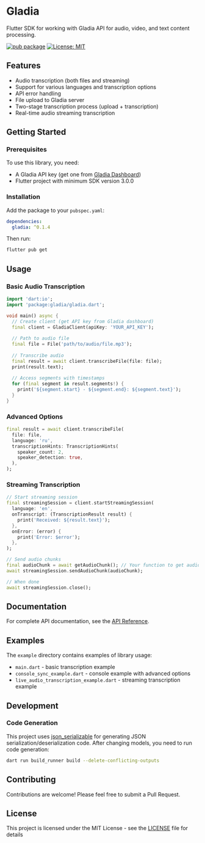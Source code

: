 # Gladia

Flutter SDK for working with Gladia API for audio, video, and text content processing.

[![pub package](https://img.shields.io/pub/v/gladia.svg)](https://pub.dev/packages/gladia)
[![License: MIT](https://img.shields.io/badge/License-MIT-blue.svg)](https://opensource.org/licenses/MIT)

## Features

- Audio transcription (both files and streaming)
- Support for various languages and transcription options
- API error handling
- File upload to Gladia server
- Two-stage transcription process (upload + transcription)
- Real-time audio streaming transcription

## Getting Started

### Prerequisites

To use this library, you need:
- A Gladia API key (get one from [Gladia Dashboard](https://app.gladia.io/))
- Flutter project with minimum SDK version 3.0.0

### Installation

Add the package to your `pubspec.yaml`:

```yaml
dependencies:
  gladia: ^0.1.4
```

Then run:

```bash
flutter pub get
```

## Usage

### Basic Audio Transcription

```dart
import 'dart:io';
import 'package:gladia/gladia.dart';

void main() async {
  // Create client (get API key from Gladia dashboard)
  final client = GladiaClient(apiKey: 'YOUR_API_KEY');
  
  // Path to audio file
  final file = File('path/to/audio/file.mp3');
  
  // Transcribe audio
  final result = await client.transcribeFile(file: file);
  print(result.text);
  
  // Access segments with timestamps
  for (final segment in result.segments!) {
    print('${segment.start} - ${segment.end}: ${segment.text}');
  }
}
```

### Advanced Options

```dart
final result = await client.transcribeFile(
  file: file,
  language: 'ru',
  transcriptionHints: TranscriptionHints(
    speaker_count: 2,
    speaker_detection: true,
  ),
);
```

### Streaming Transcription

```dart
// Start streaming session
final streamingSession = client.startStreamingSession(
  language: 'en',
  onTranscript: (TranscriptionResult result) {
    print('Received: ${result.text}');
  },
  onError: (error) {
    print('Error: $error');
  },
);

// Send audio chunks
final audioChunk = await getAudioChunk(); // Your function to get audio data
await streamingSession.sendAudioChunk(audioChunk);

// When done
await streamingSession.close();
```

## Documentation

For complete API documentation, see the [API Reference](https://docs.gladia.io).

## Examples

The `example` directory contains examples of library usage:

- `main.dart` - basic transcription example
- `console_sync_example.dart` - console example with advanced options
- `live_audio_transcription_example.dart` - streaming transcription example

## Development

### Code Generation

This project uses [json_serializable](https://pub.dev/packages/json_serializable) for generating JSON serialization/deserialization code. After changing models, you need to run code generation:

```bash
dart run build_runner build --delete-conflicting-outputs
```

## Contributing

Contributions are welcome! Please feel free to submit a Pull Request.

## License

This project is licensed under the MIT License - see the [LICENSE](LICENSE) file for details 